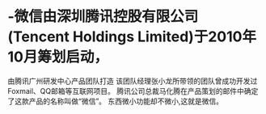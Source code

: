 # -微信由深圳腾讯控股有限公司 (Tencent Holdings Limited)于2010年10月筹划启动，
由腾讯广州研发中心产品团队打造 
该团队经理张小龙所带领的团队曾成功开发过Foxmail、QQ邮箱等互联网项目。
腾讯公司总裁马化腾在产品策划的邮件中确定了这款产品的名称叫做“微信”。
东西微小功能却不微小,这就是微信。
